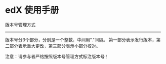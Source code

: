 edX 使用手册
===========

版本号管理方式
**************

版本号分3个部分，分别是一个整数，中间用"."间隔。
第一部分表示发行版本，第二部分表示重大更改，第三部分表示小部分校对。

注意：请参与者严格按照版本号管理方式标注版本号！
